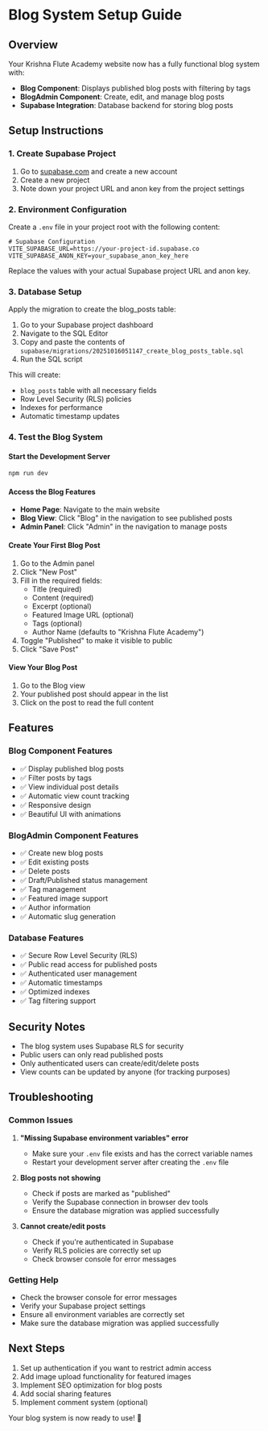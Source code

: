# Blog System Setup Guide

## Overview
Your Krishna Flute Academy website now has a fully functional blog system with:
- **Blog Component**: Displays published blog posts with filtering by tags
- **BlogAdmin Component**: Create, edit, and manage blog posts
- **Supabase Integration**: Database backend for storing blog posts

## Setup Instructions

### 1. Create Supabase Project
1. Go to [supabase.com](https://supabase.com) and create a new account
2. Create a new project
3. Note down your project URL and anon key from the project settings

### 2. Environment Configuration
Create a `.env` file in your project root with the following content:

```env
# Supabase Configuration
VITE_SUPABASE_URL=https://your-project-id.supabase.co
VITE_SUPABASE_ANON_KEY=your_supabase_anon_key_here
```

Replace the values with your actual Supabase project URL and anon key.

### 3. Database Setup
Apply the migration to create the blog_posts table:

1. Go to your Supabase project dashboard
2. Navigate to the SQL Editor
3. Copy and paste the contents of `supabase/migrations/20251016051147_create_blog_posts_table.sql`
4. Run the SQL script

This will create:
- `blog_posts` table with all necessary fields
- Row Level Security (RLS) policies
- Indexes for performance
- Automatic timestamp updates

### 4. Test the Blog System

#### Start the Development Server
```bash
npm run dev
```

#### Access the Blog Features
- **Home Page**: Navigate to the main website
- **Blog View**: Click "Blog" in the navigation to see published posts
- **Admin Panel**: Click "Admin" in the navigation to manage posts

#### Create Your First Blog Post
1. Go to the Admin panel
2. Click "New Post"
3. Fill in the required fields:
   - Title (required)
   - Content (required)
   - Excerpt (optional)
   - Featured Image URL (optional)
   - Tags (optional)
   - Author Name (defaults to "Krishna Flute Academy")
4. Toggle "Published" to make it visible to public
5. Click "Save Post"

#### View Your Blog Post
1. Go to the Blog view
2. Your published post should appear in the list
3. Click on the post to read the full content

## Features

### Blog Component Features
- ✅ Display published blog posts
- ✅ Filter posts by tags
- ✅ View individual post details
- ✅ Automatic view count tracking
- ✅ Responsive design
- ✅ Beautiful UI with animations

### BlogAdmin Component Features
- ✅ Create new blog posts
- ✅ Edit existing posts
- ✅ Delete posts
- ✅ Draft/Published status management
- ✅ Tag management
- ✅ Featured image support
- ✅ Author information
- ✅ Automatic slug generation

### Database Features
- ✅ Secure Row Level Security (RLS)
- ✅ Public read access for published posts
- ✅ Authenticated user management
- ✅ Automatic timestamps
- ✅ Optimized indexes
- ✅ Tag filtering support

## Security Notes
- The blog system uses Supabase RLS for security
- Public users can only read published posts
- Only authenticated users can create/edit/delete posts
- View counts can be updated by anyone (for tracking purposes)

## Troubleshooting

### Common Issues

1. **"Missing Supabase environment variables" error**
   - Make sure your `.env` file exists and has the correct variable names
   - Restart your development server after creating the `.env` file

2. **Blog posts not showing**
   - Check if posts are marked as "published"
   - Verify the Supabase connection in browser dev tools
   - Ensure the database migration was applied successfully

3. **Cannot create/edit posts**
   - Check if you're authenticated in Supabase
   - Verify RLS policies are correctly set up
   - Check browser console for error messages

### Getting Help
- Check the browser console for error messages
- Verify your Supabase project settings
- Ensure all environment variables are correctly set
- Make sure the database migration was applied successfully

## Next Steps
1. Set up authentication if you want to restrict admin access
2. Add image upload functionality for featured images
3. Implement SEO optimization for blog posts
4. Add social sharing features
5. Implement comment system (optional)

Your blog system is now ready to use! 🎉
